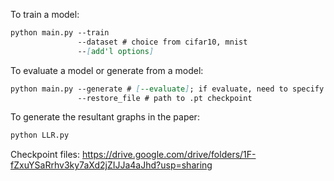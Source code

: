 
To train a model:

```markdown
python main.py --train 
               --dataset # choice from cifar10, mnist 
               --[add'l options]
```

To evaluate a model or generate from a model:

```markdown
python main.py --generate # [--evaluate]; if evaluate, need to specify dataset and data_path 
               --restore_file # path to .pt checkpoint
```

To generate the resultant graphs in the paper:

```markdown
python LLR.py
```
Checkpoint files: 
https://drive.google.com/drive/folders/1F-fZxuYSaRrhv3ky7aXd2jZIJJa4aJhd?usp=sharing
